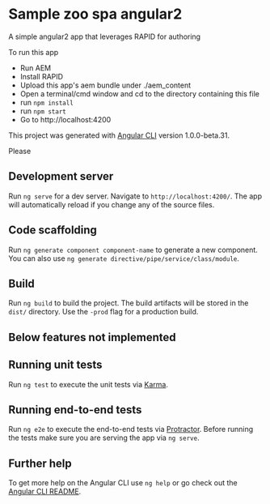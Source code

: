 # Sample zoo spa angular2

A simple angular2 app that leverages RAPID for authoring

To run this app

- Run AEM
- Install RAPID
- Upload this app's aem bundle under ./aem_content
- Open a terminal/cmd window and cd to the directory containing this file
- run `npm install`
- run `npm start`
- Go to http://localhost:4200

This project was generated with [Angular CLI](https://github.com/angular/angular-cli) version 1.0.0-beta.31.

Please 

## Development server
Run `ng serve` for a dev server. Navigate to `http://localhost:4200/`. The app will automatically reload if you change any of the source files.

## Code scaffolding

Run `ng generate component component-name` to generate a new component. You can also use `ng generate directive/pipe/service/class/module`.

## Build

Run `ng build` to build the project. The build artifacts will be stored in the `dist/` directory. Use the `-prod` flag for a production build.

## Below features not implemented

## Running unit tests

Run `ng test` to execute the unit tests via [Karma](https://karma-runner.github.io).

## Running end-to-end tests

Run `ng e2e` to execute the end-to-end tests via [Protractor](http://www.protractortest.org/).
Before running the tests make sure you are serving the app via `ng serve`.

## Further help

To get more help on the Angular CLI use `ng help` or go check out the [Angular CLI README](https://github.com/angular/angular-cli/blob/master/README.md).

